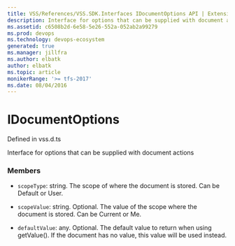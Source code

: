 ```yaml
---
title: VSS/References/VSS.SDK.Interfaces IDocumentOptions API | Extensions for Azure DevOps Services
description: Interface for options that can be supplied with document actions
ms.assetid: c6508b2d-6e58-5e26-552a-052ab2a99279
ms.prod: devops
ms.technology: devops-ecosystem
generated: true
ms.manager: jillfra
ms.author: elbatk
author: elbatk
ms.topic: article
monikerRange: '>= tfs-2017'
ms.date: 08/04/2016
---
```


# IDocumentOptions

Defined in vss.d.ts


Interface for options that can be supplied with document actions 

### Members

* `scopeType`: string. The scope of where the document is stored. Can be Default or User.

* `scopeValue`: string. Optional. The value of the scope where the document is stored. Can be Current or Me.

* `defaultValue`: any. Optional. The default value to return when using getValue(). If the document has no value,
this value will be used instead.

